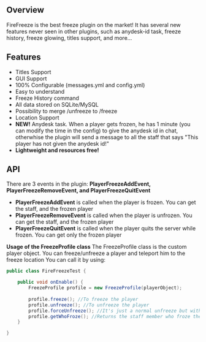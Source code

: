 Overview
--------
FireFreeze is the best freeze plugin on the market! It has several new features never seen in other plugins, such as anydesk-id task, freeze history, freeze glowing, titles support, and more...

Features
--------
 * Titles Support
 * GUI Support
 * 100% Configurable (messages.yml and config.yml)
 * Easy to understand
 * Freeze History command
 * All data stored on SQLite/MySQL
 * Possibility to merge /unfreeze to /freeze
 * Location Support
 * **NEW!** Anydesk task. When a player gets frozen, he has 1 minute (you can modify the time in the config) to give the anydesk id in chat, otherwhise the plugin will send a message to all the staff that says "This player has not given the anydesk id!"
 * **Lightweight and resources free!**

API
--------
There are 3 events in the plugin: **PlayerFreezeAddEvent, PlayerFreezeRemoveEvent, and PlayerFreezeQuitEvent**
 * **PlayerFreezeAddEvent** is called when the player is frozen. You can get the staff, and the frozen player
 * **PlayerFreezeRemoveEvent** is called when the player is unfrozen. You can get the staff, and the frozen player
 * **PlayerFreezeQuitEvent** is called when the player quits the server while frozen. You can get only the frozen player

**Usage of the FreezeProfile class**
The FreezeProfile class is the custom player object. You can freeze/unfreeze a player and teleport him to the freeze location
You can call it by using:
```java
public class FireFreezeTest {

    public void onEnable() {
        FreezeProfile profile = new FreezeProfile(playerObject);
    
        profile.freeze(); //To freeze the player
        profile.unfreeze(); //To unfreeze the player
        profile.forceUnfreeze(); //It's just a normal unfreeze but with the EntryType set to FORCED
        profile.getWhoFroze(); //Returns the staff member who froze the player
    }

}
```
